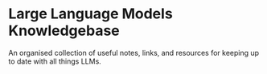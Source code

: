 # Large Language Models Knowledgebase

An organised collection of useful notes, links, and resources for keeping up to date with all things LLMs.
